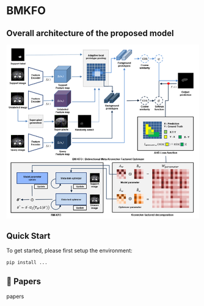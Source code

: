 # BMKFO
## Overall architecture of the proposed model

![](./images/Overall_architecture.png)

## Quick Start

To get started, please first setup the environment:

```bash
pip install ...
```
## 📜 Papers

papers

